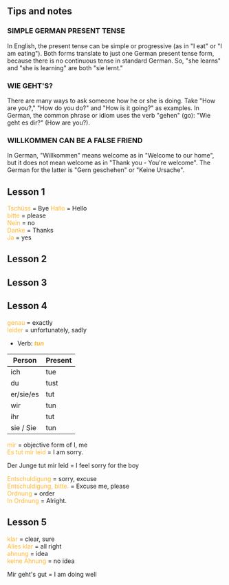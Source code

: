 
## Tips and notes

### SIMPLE GERMAN PRESENT TENSE

In English, the present tense can be simple or progressive (as in "I eat" or "I am eating"). Both forms translate to just one German present tense form, because there is no continuous tense in standard German. So, "she learns" and "she is learning" are both "sie lernt."

### WIE GEHT'S?

There are many ways to ask someone how he or she is doing. Take "How are you?," "How do you do?" and "How is it going?" as examples. In German, the common phrase or idiom uses the verb "gehen" (go): "Wie geht es dir?" (How are you?).

### WILLKOMMEN CAN BE A FALSE FRIEND

In German, "Willkommen" means welcome as in "Welcome to our home", but it does not mean welcome as in "Thank you - You're welcome". The German for the latter is "Gern geschehen" or "Keine Ursache".

## Lesson 1
<font color = #ffb732> Tschüss </font> = Bye
<font color = #ffb732> Hallo </font> = Hello  
<font color = #ffb732> bitte </font> = please  
<font color = #ffb732> Nein </font> = no  
<font color = #ffb732> Danke </font> = Thanks  
<font color = #ffb732> Ja </font> = yes

## Lesson 2



## Lesson 3


## Lesson 4
<font color = #ffb732> genau </font> = exactly  
<font color = #ffb732> leider </font> = unfortunately, sadly

- Verb: <font color = #ffb732> **_tun_** </font>

| Person | Present |
| --------- | ----------- |
| ich | tue |
| du | tust |
| er/sie/es | tut |
| wir | tun |
| ihr | tut |
| sie / Sie | tun |

<font color = #ffb732> mir </font> = objective form of I, me  
<font color = #ffb732> Es tut mir leid </font> = I am sorry.

Der Junge tut mir leid = I feel sorry for the boy

<font color = #ffb732> Entschuldigung </font> = sorry, excuse  
<font color = #ffb732> Entschuldigung, bitte. </font> = Excuse me, please  
<font color = #ffb732> Ordnung </font> = order  
<font color = #ffb732> In Ordnung </font> = Alright.

## Lesson 5
<font color = #ffb732> klar </font> = clear, sure  
<font color = #ffb732> Alles klar </font> = all right  
<font color = #ffb732> ahnung </font> = idea  
<font color = #ffb732> keine Ahnung </font> = no idea  

Mir geht's gut = I am doing well













  


